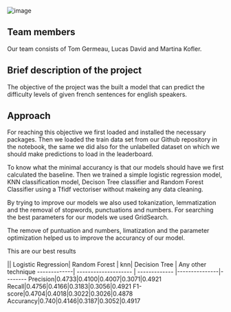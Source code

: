
![image](https://raw.githubusercontent.com/TomGermeau/BlancPain/main/data/Blancpain_logo.png)


## Team members
Our team consists of Tom Germeau, Lucas David and Martina Kofler.

## Brief description of the project
The objective of the project was the built a model that can predict the difficulty levels of given french sentences for english speakers.

## Approach
For reaching this objective we first loaded  and installed the necessary packages. Then we loaded the train data set from our Github repository in the notebook, the same we did also for the unlabelled dataset on which we should make predictions to load in the leaderboard.

To know what the minimal accurancy is that our models should have we first calculated the baseline.
Then we trained a simple logistic regression model, KNN classification model, Decison Tree classifier and Random Forest Classifier using a Tfidf vectoriser without makeing any data cleaning.

By trying to improve our models we also used tokanization, lemmatization and the removal of stopwords, punctuations and numbers. 
For searching the best parameters for our models we used GridSearch.

The remove of puntuation and numbers, limatization and the parameter optimization helped us to improve the accurancy of our model.

This are our best results

|| Logistic Regression| Random Forest | knn| Decision Tree | Any other technique
-------------| -------------------- | ------------- |---------------|--------
Precision|0.4733|0.4100|0.4007|0.3071|0.4921
Recall|0.4756|0.4166|0.3183|0.3056|0.4921
F1-score|0.4704|0.4018|0.3022|0.3026|0.4878
Accurancy|0.740|0.4146|0.3187|0.3052|0.4917
